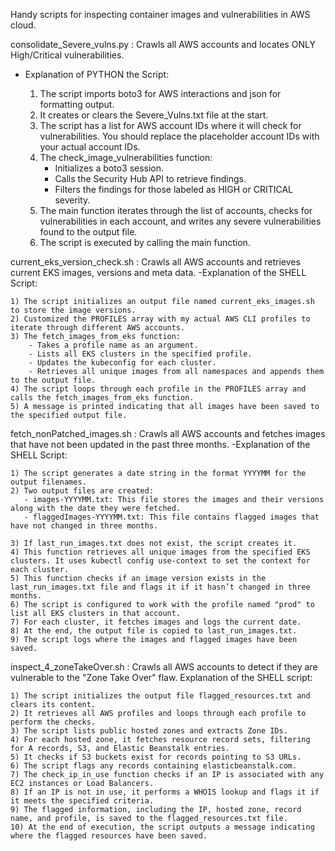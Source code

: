 Handy scripts for inspecting container images and vulnerabilities in AWS cloud.

consolidate_Severe_vulns.py : Crawls all AWS accounts and locates ONLY High/Critical vulnerabilities.
- Explanation of PYTHON the Script:

    1) The script imports boto3 for AWS interactions and json for formatting output.
    2) It creates or clears the Severe_Vulns.txt file at the start.
    3) The script has a list for AWS account IDs where it will check for vulnerabilities. You should replace the placeholder account IDs with your actual account IDs.
    4) The check_image_vulnerabilities function:
       - Initializes a boto3 session.
       - Calls the Security Hub API to retrieve findings.
       - Filters the findings for those labeled as HIGH or CRITICAL severity.
    5) The main function iterates through the list of accounts, checks for vulnerabilities in each account, and writes any severe vulnerabilities found to the output file.
    6) The script is executed by calling the main function.

current_eks_version_check.sh : Crawls all AWS accounts and retrieves current EKS images, versions and meta data.
-Explanation of the SHELL Script:

    1) The script initializes an output file named current_eks_images.sh to store the image versions.
    2) Customized the PROFILES array with my actual AWS CLI profiles to iterate through different AWS accounts.
    3) The fetch_images_from_eks function:
        - Takes a profile name as an argument.
        - Lists all EKS clusters in the specified profile.
        - Updates the kubeconfig for each cluster.
        - Retrieves all unique images from all namespaces and appends them to the output file.
    4) The script loops through each profile in the PROFILES array and calls the fetch_images_from_eks function.
    5) A message is printed indicating that all images have been saved to the specified output file.

fetch_nonPatched_images.sh : Crawls all AWS accounts and fetches images that have not been updated in the past three months.
-Explanation of the SHELL Script:

    1) The script generates a date string in the format YYYYMM for the output filenames.
    2) Two output files are created:
       - images-YYYYMM.txt: This file stores the images and their versions along with the date they were fetched.
       - flaggedImages-YYYYMM.txt: This file contains flagged images that have not changed in three months.

    3) If last_run_images.txt does not exist, the script creates it.
    4) This function retrieves all unique images from the specified EKS clusters. It uses kubectl config use-context to set the context for each cluster.
    5) This function checks if an image version exists in the last_run_images.txt file and flags it if it hasn’t changed in three months.
    6) The script is configured to work with the profile named "prod" to list all EKS clusters in that account.
    7) For each cluster, it fetches images and logs the current date.
    8) At the end, the output file is copied to last_run_images.txt.
    9) The script logs where the images and flagged images have been saved.

inspect_4_zoneTakeOver.sh : Crawls all AWS accounts to detect if they are vulnerable to the "Zone Take Over" flaw.
Explanation of the SHELL script:

    1) The script initializes the output file flagged_resources.txt and clears its content.
    2) It retrieves all AWS profiles and loops through each profile to perform the checks.
    3) The script lists public hosted zones and extracts Zone IDs.
    4) For each hosted zone, it fetches resource record sets, filtering for A records, S3, and Elastic Beanstalk entries.
    5) It checks if S3 buckets exist for records pointing to S3 URLs.
    6) The script flags any records containing elasticbeanstalk.com.
    7) The check_ip_in_use function checks if an IP is associated with any EC2 instances or Load Balancers.
    8) If an IP is not in use, it performs a WHOIS lookup and flags it if it meets the specified criteria.
    9) The flagged information, including the IP, hosted zone, record name, and profile, is saved to the flagged_resources.txt file.
    10) At the end of execution, the script outputs a message indicating where the flagged resources have been saved.
